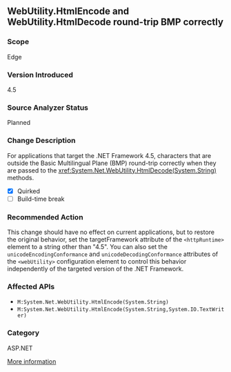 ## WebUtility.HtmlEncode and WebUtility.HtmlDecode round-trip BMP correctly

### Scope
Edge

### Version Introduced
4.5

### Source Analyzer Status
Planned

### Change Description

For applications that target the .NET Framework 4.5, characters that are outside
the Basic Multilingual Plane (BMP) round-trip correctly when they are passed to
the <xref:System.Net.WebUtility.HtmlDecode(System.String)>
methods.

- [x] Quirked
- [ ] Build-time break

### Recommended Action

This change should have no effect on current applications, but to restore the
original behavior, set the targetFramework attribute of the `<httpRuntime>`
element to a string other than "4.5". You can also set the
`unicodeEncodingConformance` and `unicodeDecodingConformance` attributes of the
`<webUtility>` configuration element to control this behavior independently of
the targeted version of the .NET Framework.

### Affected APIs
* `M:System.Net.WebUtility.HtmlEncode(System.String)`
* `M:System.Net.WebUtility.HtmlEncode(System.String,System.IO.TextWriter)`

### Category
ASP.NET

[More information](https://msdn.microsoft.com/en-us/library/hh367887(v=vs.110).aspx#asp)

<!--
    ### Notes
    This shouldn't affect anything. An analyzer may not add much beyond ApiPort, but we could do basic parameter analysis and potentially implement a code fix
-->

<!-- breaking change id: 62 -->
